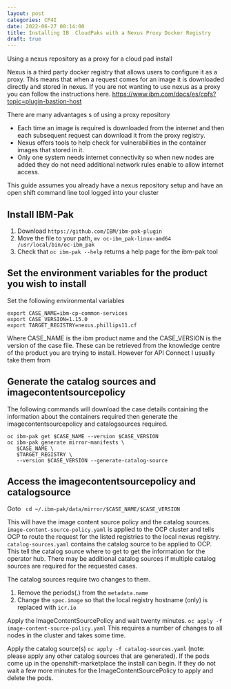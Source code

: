 ```yaml
---
layout: post
categories: CP4I
date: 2022-06-27 00:14:00
title: Installing IB  CloudPaks with a Nexus Proxy Docker Registry
draft: true
---
```



Using a nexus repository as a proxy for a cloud pad install

Nexus is a third party docker registry that allows users to configure it as a proxy. This means that when a request comes for an image it is downloaded directly and stored in nexus.  If you are not wanting to use nexus as a proxy you can follow the instructions here. https://www.ibm.com/docs/es/cpfs?topic=plugin-bastion-host

There are many advantages s of using a proxy repository
- Each time an image is required is downloaded from the internet and then each subsequent request can download it from the proxy registry.  
- Nexus offers tools to help check for vulnerabilities in the container images that stored in it.
- Only one system needs internet connectivity so when new nodes are added they do not need additional network rules enable to allow internet access.

This guide assumes you already have a nexus repository setup and have an open shift command line tool logged into your cluster

## Install IBM-Pak
1. Download `https://github.com/IBM/ibm-pak-plugin`
2. Move the file to your path, `mv oc-ibm_pak-linux-amd64 /usr/local/bin/oc-ibm_pak`
3. Check that `oc ibm-pak --help` returns a help page for the ibm-pak tool

## Set the environment variables for the product you wish to install

Set the following environmental variables
```
export CASE_NAME=ibm-cp-common-services
export CASE_VERSION=1.15.0
export TARGET_REGISTRY=nexus.phillips11.cf
```

Where CASE_NAME is the ibm product name and the CASE_VERSION is the version of the case file. These can be retrieved from the knowledge centre of the product you are trying to install. However for API Connect I usually take them from


## Generate the catalog sources and imagecontentsourcepolicy


The following commands will download the case details containing the information about the containers required then generate the imagecontentsourcepolicy and catalogsources required.

```
oc ibm-pak get $CASE_NAME --version $CASE_VERSION
oc ibm-pak generate mirror-manifests \
   $CASE_NAME \
   $TARGET_REGISTRY \
   --version $CASE_VERSION --generate-catalog-source
```

## Access the imagecontentsourcepolicy and catalogsource
Goto ` cd ~/.ibm-pak/data/mirror/$CASE_NAME/$CASE_VERSION`

This will have the image content source policy and the catalog sources.
`image-content-source-policy.yaml` is applied to the OCP cluster and tells OCP to route the request for the listed registries to the local nexus registry.
`catalog-sources.yaml` contains the catalog source to be applied to OCP. This tell the catalog source  where to get to get the information for the operator hub.
There may be additional catalog sources if multiple catalog sources are required for the requested cases.

The catalog sources require two changes to them.
1. Remove the periods(.) from the `metadata.name`
2. Change the `spec.image` so that the local registry hostname (only) is replaced with `icr.io`


Apply the ImageContentSourcePolicy and wait twenty minutes. `oc apply -f image-content-source-policy.yaml` This requires a number of changes to all nodes in the cluster and takes some time.  


Apply the catalog source(s) `oc apply -f catalog-sources.yaml` (note: please apply any other catalog sources that are generated). If the pods come up in the openshift-marketplace the install can begin. If they do not wait a few more minutes for the ImageContentSourcePolicy to apply and delete the pods.
